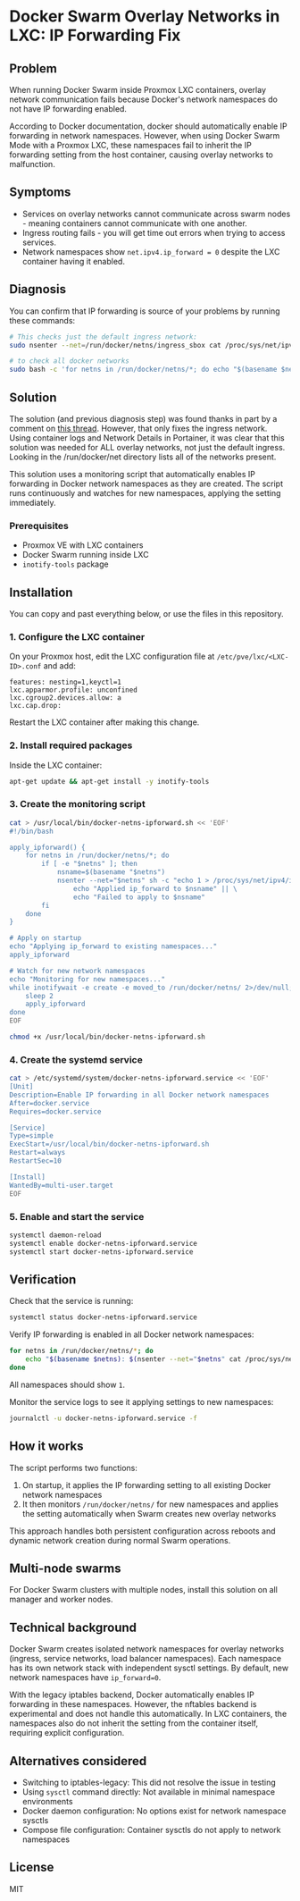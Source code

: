 # Docker Swarm Overlay Networks in LXC: IP Forwarding Fix

## Problem

When running Docker Swarm inside Proxmox LXC containers, overlay network communication fails because Docker's network namespaces do not have IP forwarding enabled.

According to Docker documentation, docker should automatically enable IP forwarding in network namespaces. However, when using Docker Swarm Mode with a Proxmox LXC, these namespaces fail to inherit the IP forwarding setting from the host container, causing overlay networks to malfunction.

## Symptoms

- Services on overlay networks cannot communicate across swarm nodes - meaning containers cannot communicate with one another.
- Ingress routing fails - you will get time out errors when trying to access services.
- Network namespaces show `net.ipv4.ip_forward = 0` despite the LXC container having it enabled.

## Diagnosis

You can confirm that IP forwarding is source of your problems by running these commands:

```bash
# This checks just the default ingress network:
sudo nsenter --net=/run/docker/netns/ingress_sbox cat /proc/sys/net/ipv4/ip_forward

# to check all docker networks
sudo bash -c 'for netns in /run/docker/netns/*; do echo "$(basename $netns): $(nsenter --net="$netns" cat /proc/sys/net/ipv4/ip_forward)"; done'
```

## Solution

The solution (and previous diagnosis step) was found thanks in part by a comment on [this thread](https://discuss.linuxcontainers.org/t/docker-swarm-in-lxd-container/937/2). However, that only fixes the ingress network. Using container logs and Network Details in Portainer, it was clear that this solution was needed for ALL overlay networks, not just the default ingress. Looking in the /run/docker/net directory lists all of the networks present.

This solution uses a monitoring script that automatically enables IP forwarding in Docker network namespaces as they are created. The script runs continuously and watches for new namespaces, applying the setting immediately.

### Prerequisites

- Proxmox VE with LXC containers
- Docker Swarm running inside LXC
- `inotify-tools` package

## Installation

You can copy and past everything below, or use the files in this repository.

### 1. Configure the LXC container

On your Proxmox host, edit the LXC configuration file at `/etc/pve/lxc/<LXC-ID>.conf` and add:

```
features: nesting=1,keyctl=1
lxc.apparmor.profile: unconfined
lxc.cgroup2.devices.allow: a
lxc.cap.drop: 
```

Restart the LXC container after making this change.

### 2. Install required packages

Inside the LXC container:

```bash
apt-get update && apt-get install -y inotify-tools
```

### 3. Create the monitoring script

```bash
cat > /usr/local/bin/docker-netns-ipforward.sh << 'EOF'
#!/bin/bash

apply_ipforward() {
    for netns in /run/docker/netns/*; do
        if [ -e "$netns" ]; then
            nsname=$(basename "$netns")
            nsenter --net="$netns" sh -c "echo 1 > /proc/sys/net/ipv4/ip_forward" 2>/dev/null && \
                echo "Applied ip_forward to $nsname" || \
                echo "Failed to apply to $nsname"
        fi
    done
}

# Apply on startup
echo "Applying ip_forward to existing namespaces..."
apply_ipforward

# Watch for new network namespaces
echo "Monitoring for new namespaces..."
while inotifywait -e create -e moved_to /run/docker/netns/ 2>/dev/null; do
    sleep 2
    apply_ipforward
done
EOF

chmod +x /usr/local/bin/docker-netns-ipforward.sh
```

### 4. Create the systemd service

```bash
cat > /etc/systemd/system/docker-netns-ipforward.service << 'EOF'
[Unit]
Description=Enable IP forwarding in all Docker network namespaces
After=docker.service
Requires=docker.service

[Service]
Type=simple
ExecStart=/usr/local/bin/docker-netns-ipforward.sh
Restart=always
RestartSec=10

[Install]
WantedBy=multi-user.target
EOF
```

### 5. Enable and start the service

```bash
systemctl daemon-reload
systemctl enable docker-netns-ipforward.service
systemctl start docker-netns-ipforward.service
```

## Verification

Check that the service is running:

```bash
systemctl status docker-netns-ipforward.service
```

Verify IP forwarding is enabled in all Docker network namespaces:

```bash
for netns in /run/docker/netns/*; do
    echo "$(basename $netns): $(nsenter --net="$netns" cat /proc/sys/net/ipv4/ip_forward)"
done
```

All namespaces should show `1`.

Monitor the service logs to see it applying settings to new namespaces:

```bash
journalctl -u docker-netns-ipforward.service -f
```

## How it works

The script performs two functions:

1. On startup, it applies the IP forwarding setting to all existing Docker network namespaces
2. It then monitors `/run/docker/netns/` for new namespaces and applies the setting automatically when Swarm creates new overlay networks

This approach handles both persistent configuration across reboots and dynamic network creation during normal Swarm operations.

## Multi-node swarms

For Docker Swarm clusters with multiple nodes, install this solution on all manager and worker nodes.

## Technical background

Docker Swarm creates isolated network namespaces for overlay networks (ingress, service networks, load balancer namespaces). Each namespace has its own network stack with independent sysctl settings. By default, new network namespaces have `ip_forward=0`.

With the legacy iptables backend, Docker automatically enables IP forwarding in these namespaces. However, the nftables backend is experimental and does not handle this automatically. In LXC containers, the namespaces also do not inherit the setting from the container itself, requiring explicit configuration.

## Alternatives considered

- Switching to iptables-legacy: This did not resolve the issue in testing
- Using `sysctl` command directly: Not available in minimal namespace environments
- Docker daemon configuration: No options exist for network namespace sysctls
- Compose file configuration: Container sysctls do not apply to network namespaces

## License

MIT
